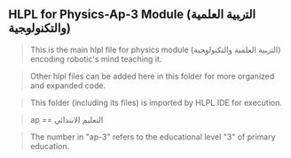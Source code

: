 ## HLPL for Physics-Ap-3 Module (ﺍﻟﺘﺭﺒﻴﺔ ﺍﻟﻌﻠﻤﻴﺔ ﻭﺍﻟﺘﻜﻨﻭﻟﻭﺠﻴﺔ)
>This is the main hlpl file for physics module (ﺍﻟﺘﺭﺒﻴﺔ ﺍﻟﻌﻠﻤﻴﺔ ﻭﺍﻟﺘﻜﻨﻭﻟﻭﺠﻴﺔ) encoding robotic's mind teaching it.

>Other hlpl files can be added here in this folder for more organized and expanded code.

>This folder (including its files) is imported by HLPL IDE for execution.

>ap == التعليم الابتدائي

>The number in "ap-3" refers to the educational level "3" of primary education.
